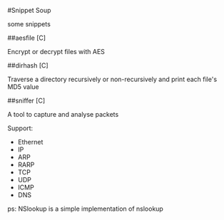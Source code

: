 #Snippet Soup

some snippets

##aesfile [C]

Encrypt or decrypt files with AES

##dirhash [C]

Traverse a directory recursively or non-recursively and print each file's MD5 value

##sniffer [C]

A tool to capture and analyse packets

Support:

* Ethernet
* IP
* ARP
* RARP
* TCP
* UDP
* ICMP
* DNS

ps: NSlookup is a simple implementation of nslookup